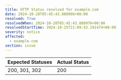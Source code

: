 ```yaml
---
title: HTTP Status resolved for example.com
date: 2024-10-28T05:45:43.880966+00:00
resolved: True
resolvedWhen: 2024-10-28T05:45:43.880976+00:00
resolvedStartTime: 2024-10-25T21:09:43.191474+00:00
severity: notice
affected:
  - example.com
section: issue
---
```


| Expected Statuses | Actual Status  |
|-------------------|----------------|
| 200, 301, 302 | 200 |
